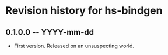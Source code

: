 # Revision history for hs-bindgen

## 0.1.0.0 -- YYYY-mm-dd

* First version. Released on an unsuspecting world.
